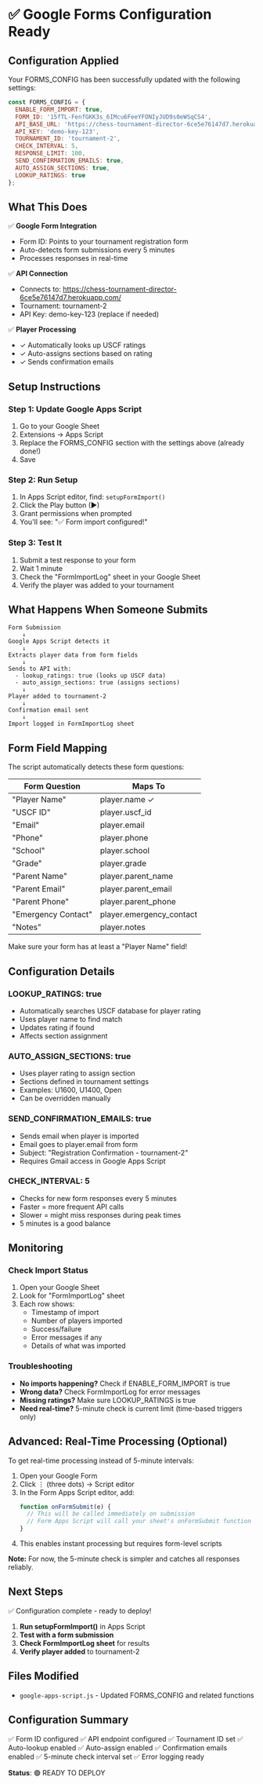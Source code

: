 # ✅ Google Forms Configuration Ready

## Configuration Applied

Your FORMS_CONFIG has been successfully updated with the following settings:

```javascript
const FORMS_CONFIG = {
  ENABLE_FORM_IMPORT: true,
  FORM_ID: '15fTL-FenfGKK3s_6IMcu6FeeYFONIyJUD9s0eWSqCS4',
  API_BASE_URL: 'https://chess-tournament-director-6ce5e76147d7.herokuapp.com/',
  API_KEY: 'demo-key-123',
  TOURNAMENT_ID: 'tournament-2',
  CHECK_INTERVAL: 5,
  RESPONSE_LIMIT: 100,
  SEND_CONFIRMATION_EMAILS: true,
  AUTO_ASSIGN_SECTIONS: true,
  LOOKUP_RATINGS: true
};
```

## What This Does

✅ **Google Form Integration**
- Form ID: Points to your tournament registration form
- Auto-detects form submissions every 5 minutes
- Processes responses in real-time

✅ **API Connection**
- Connects to: https://chess-tournament-director-6ce5e76147d7.herokuapp.com/
- Tournament: tournament-2
- API Key: demo-key-123 (replace if needed)

✅ **Player Processing**
- ✓ Automatically looks up USCF ratings
- ✓ Auto-assigns sections based on rating
- ✓ Sends confirmation emails

## Setup Instructions

### Step 1: Update Google Apps Script
1. Go to your Google Sheet
2. Extensions → Apps Script
3. Replace the FORMS_CONFIG section with the settings above (already done!)
4. Save

### Step 2: Run Setup
1. In Apps Script editor, find: `setupFormImport()`
2. Click the Play button (▶)
3. Grant permissions when prompted
4. You'll see: "✅ Form import configured!"

### Step 3: Test It
1. Submit a test response to your form
2. Wait 1 minute
3. Check the "FormImportLog" sheet in your Google Sheet
4. Verify the player was added to your tournament

## What Happens When Someone Submits

```
Form Submission
    ↓
Google Apps Script detects it
    ↓
Extracts player data from form fields
    ↓
Sends to API with:
  - lookup_ratings: true (looks up USCF data)
  - auto_assign_sections: true (assigns sections)
    ↓
Player added to tournament-2
    ↓
Confirmation email sent
    ↓
Import logged in FormImportLog sheet
```

## Form Field Mapping

The script automatically detects these form questions:

| Form Question | Maps To |
|---|---|
| "Player Name" | player.name ✓ |
| "USCF ID" | player.uscf_id |
| "Email" | player.email |
| "Phone" | player.phone |
| "School" | player.school |
| "Grade" | player.grade |
| "Parent Name" | player.parent_name |
| "Parent Email" | player.parent_email |
| "Parent Phone" | player.parent_phone |
| "Emergency Contact" | player.emergency_contact |
| "Notes" | player.notes |

Make sure your form has at least a "Player Name" field!

## Configuration Details

### LOOKUP_RATINGS: true
- Automatically searches USCF database for player rating
- Uses player name to find match
- Updates rating if found
- Affects section assignment

### AUTO_ASSIGN_SECTIONS: true
- Uses player rating to assign section
- Sections defined in tournament settings
- Examples: U1600, U1400, Open
- Can be overridden manually

### SEND_CONFIRMATION_EMAILS: true
- Sends email when player is imported
- Email goes to player.email from form
- Subject: "Registration Confirmation - tournament-2"
- Requires Gmail access in Google Apps Script

### CHECK_INTERVAL: 5
- Checks for new form responses every 5 minutes
- Faster = more frequent API calls
- Slower = might miss responses during peak times
- 5 minutes is a good balance

## Monitoring

### Check Import Status
1. Open your Google Sheet
2. Look for "FormImportLog" sheet
3. Each row shows:
   - Timestamp of import
   - Number of players imported
   - Success/failure
   - Error messages if any
   - Details of what was imported

### Troubleshooting
- **No imports happening?** Check if ENABLE_FORM_IMPORT is true
- **Wrong data?** Check FormImportLog for error messages
- **Missing ratings?** Make sure LOOKUP_RATINGS is true
- **Need real-time?** 5-minute check is current limit (time-based triggers only)

## Advanced: Real-Time Processing (Optional)

To get real-time processing instead of 5-minute intervals:

1. Open your Google Form
2. Click ⋮ (three dots) → Script editor
3. In the Form Apps Script editor, add:
   ```javascript
   function onFormSubmit(e) {
     // This will be called immediately on submission
     // Form Apps Script will call your sheet's onFormSubmit function
   }
   ```
4. This enables instant processing but requires form-level scripts

**Note:** For now, the 5-minute check is simpler and catches all responses reliably.

## Next Steps

✅ Configuration complete - ready to deploy!

1. **Run setupFormImport()** in Apps Script
2. **Test with a form submission**
3. **Check FormImportLog sheet** for results
4. **Verify player added** to tournament-2

## Files Modified

- `google-apps-script.js` - Updated FORMS_CONFIG and related functions

## Configuration Summary

✅ Form ID configured
✅ API endpoint configured
✅ Tournament ID set
✅ Auto-lookup enabled
✅ Auto-assign enabled
✅ Confirmation emails enabled
✅ 5-minute check interval set
✅ Error logging ready

**Status**: 🟢 READY TO DEPLOY

